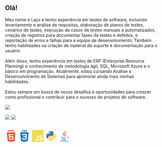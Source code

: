 ## Olá!

Meu nome é Lays e tenho experiência em testes de software, incluindo levantamento e análise de requisitos, elaboração de planos de testes, cenários de testes, execução de casos de testes manuais e automatizados, criação de registros para documentar fases de testes e defeitos, e reportação de erros e falhas para a equipe de desenvolvimento. Também tenho habilidades na criação de material de suporte e documentação para o usuário.
<br>
<br>
Além disso, tenho experiência em testes de ERP (Enterprise Resource Planning) e conhecimento de metodologia ágil, SQL, Microsoft Azure e o básico em programação. Atualmente, estou cursando Análise e Desenvolvimento de Sistemas para aprimorar ainda mais minhas habilidades.
<br>
<br>
Estou sempre em busca de novos desafios e oportunidades para crescer como profissional e contribuir para o sucesso de projetos de software.
<br>
<br>
<a href="https://www.linkedin.com/in/laysqueiroz/" target="_blank"><img src="https://img.shields.io/badge/-LinkedIn-%230077B5?style=for-the-badge&logo=linkedin&logoColor=white" target="_blank"></a>

<div>
  <img height="165em" src="https://github-readme-stats.vercel.app/api?username=laysqueiroz&show_icons=true&theme=algolia&include_all_commits=true&count_private=true"/>
  <img height="165em" src="https://github-readme-stats.vercel.app/api/top-langs/?username=laysqueiroz&layout=compact&langs_count=16&theme=algolia"/>
<div>
  
  <p align="left"><br>
    <img src="https://raw.githubusercontent.com/devicons/devicon/master/icons/html5/html5-plain-wordmark.svg" alt="html5"  width="40" height="40">
    <img src="https://raw.githubusercontent.com/devicons/devicon/master/icons/css3/css3-plain-wordmark.svg" alt="css3"  width="40" height="40">
    <img src="https://raw.githubusercontent.com/devicons/devicon/master/icons/javascript/javascript-plain.svg" alt="javascript"  width="40" height="40">
    <img src="https://raw.githubusercontent.com/devicons/devicon/master/icons/python/python-original.svg" alt="python" width="40" height="40">
    <img src="https://github.com/devicons/devicon/blob/master/icons/java/java-original.svg" alt="java"  width="40" height="40">
  </p>
  
  ##
